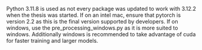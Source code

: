 Python 3.11.8 is used as not every package was updated to work with 3.12.2 when the thesis was started.
If on an intel mac, ensure that pytorch is version 2.2 as this is the final version supported by developers.
If on windows, use the pre_processing_windows.py as it is more suited to windows. Additionally windows is recommended to take advantage of cuda for faster training and larger models.

